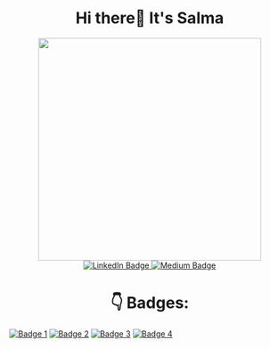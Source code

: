 <h1><center>Hi there👋 It's Salma</center></h1>
<div id="header" align="center">
  <img src="https://media.giphy.com/media/LMcB8XospGZO8UQq87/giphy.gif" width="400"/>
</div>

<div id="badges" align="center"> 
  <a href="https://www.linkedin.com/in/salmanhili/">
    <img src="https://img.shields.io/badge/LinkedIn-blue?style=for-the-badge&logo=linkedin&logoColor=white" alt="LinkedIn Badge"/>
  </a>
  <a href="https://medium.com/@salmanhili">
    <img src="https://img.shields.io/badge/Medium-White?style=for-the-badge&logo=medium&logoColor=white" alt="Medium Badge"/>
  </a>
</div>

<h1><center>👇 Badges:</center></h1>

[![Badge 1](clnnuteif18920fic0edlc7qu)](https://holopin.io/@salmanhili)
[![Badge 2](clnnusdsj05320fmsqygabwih)](https://holopin.io/@salmanhili)
[![Badge 3](clnjbze8g20770fmkhetzxnod)](https://holopin.io/@salmanhili)
[![Badge 4](clnnutt0501270fjz1py0746p)](https://holopin.io/@salmanhili)

